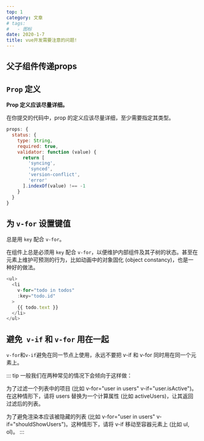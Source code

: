 ```yaml
---
top: 1
category: 文章
# tags:
#   - 图标
date: 2020-1-7
title: vue开发需要注意的问题!
---
```


## 父子组件传递props


## `Prop` 定义
**Prop 定义应该尽量详细。**

在你提交的代码中，prop 的定义应该尽量详细，至少需要指定其类型。
``` js
props: {
  status: {
    type: String,
    required: true,
    validator: function (value) {
      return [
        'syncing',
        'synced',
        'version-conflict',
        'error'
      ].indexOf(value) !== -1
    }
  }
}
```
## 为 `v-for` 设置键值
总是用 `key` 配合 `v-for`。

在组件上总是必须用 `key` 配合 `v-for`，以便维护内部组件及其子树的状态。甚至在元素上维护可预测的行为，比如动画中的对象固化 (object constancy)，也是一种好的做法。

``` js
<ul>
  <li
    v-for="todo in todos"
    :key="todo.id"
  >
    {{ todo.text }}
  </li>
</ul>
```
## 避免` v-if` 和 `v-for` 用在一起

`v-for`和`v-if`避免在同一节点上使用，永远不要把 v-if 和 v-for 同时用在同一个元素上。

::: tip
一般我们在两种常见的情况下会倾向于这样做：

为了过滤一个列表中的项目 (比如 v-for="user in users" v-if="user.isActive")。在这种情形下，请将 users 替换为一个计算属性 (比如 activeUsers)，让其返回过滤后的列表。

为了避免渲染本应该被隐藏的列表 (比如 v-for="user in users" v-if="shouldShowUsers")。这种情形下，请将 v-if 移动至容器元素上 (比如 ul, ol)。
:::

